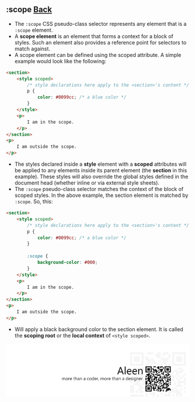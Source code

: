 ## :scope [**Back**](./../pseudoClass.md)

- The `:scope` CSS pseudo-class selector represents any element that is a `:scope` element.
- A **scope element** is an element that forms a context for a block of styles. Such an element also provides a reference point for selectors to match against.
- A scope element can be defined using the scoped attribute. A simple example would look like the following:

```html
<section>
    <style scoped>
        /* style declarations here apply to the <section>'s content */
        p {
            color: #0099cc; /* a blue color */
        }
    </style>
    <p>
        I am in the scope.
    </p>
</section>
<p>
    I am outside the scope.
</p>
```
- The styles declared inside a **style** element with a **scoped** attributes will be applied to any elements inside its parent element (the **section** in this example). These styles will also override the global styles defined in the document head (whether inline or via external style sheets).
- The `:scope` pseudo-class selector matches the context of the block of scoped styles. In the above example, the section element is matched by `:scope`. So, this:

```html
<section>
    <style scoped>
        /* style declarations here apply to the <section>'s content */
        p {
            color: #0099cc; /* a blue color */
        }
        
        :scope {
            background-color: #000;
        }
    </style>
    <p>
        I am in the scope.
    </p>
</section>
<p>
    I am outside the scope.
</p>
```

- Will apply a black background color to the section element. It is called the **scoping root** or the **local context** of `<style scoped>`.

<a href="http://aleen42.github.io/" target="_blank" ><img src="./../../../pic/tail.gif"></a>